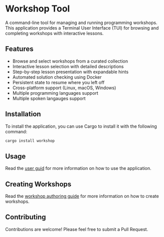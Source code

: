 # Workshop Tool

A command-line tool for managing and running programming workshops. This application provides a Terminal User Interface (TUI) for browsing and completing workshops with interactive lessons.

## Features

- Browse and select workshops from a curated collection
- Interactive lesson selection with detailed descriptions
- Step-by-step lesson presentation with expandable hints
- Automated solution checking using Docker
- Persistent state to resume where you left off
- Cross-platform support (Linux, macOS, Windows)
- Multiple programming languages support
- Multiple spoken langauges support

## Installation

To install the application, you can use Cargo to install it with the following command:

```sh
cargo install workshop
```

## Usage

Read the [user guid](./USER_GUIDE.md) for more information on how to use the application.

## Creating Workshops

Read the [workshop authoring guide](./WORKSHOP_AUTHORING.md) for more information on how to create workshops.

## Contributing

Contributions are welcome! Please feel free to submit a Pull Request.
